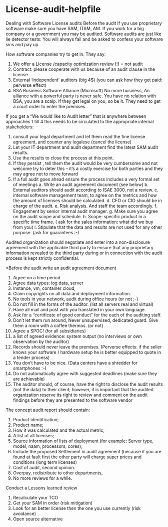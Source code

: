 # License-audit-helpfile
Dealing with Software License audits
Before the audit
If you use proprietary software make sure you have SAM, ITAM, AM.
If you work for a big company or a government you may be audited.
Software audits are just like lie detector tests: 
You will always fail and be asked to confess your software sins and pay up. 

How software companies try to get in. They say:
1.	We offer a License /capacity optimization review (!) = not audit
2.	Contract: please cooperate with us because of an audit clause in the license.
3.	External ‘independent’ auditors (big 4$) (you can ask how they get paid: perverse effect)
4.	BSA Business Software Alliance (Microsoft) No more business,   An alliance with a powerful party is never safe. You have no relation with BSA, you are a scalp. 
If they get legal on you, so be it. They need to get a court order to enter the premises.

If you get a “We would like to Audit letter” that is anywhere between approaches 1 till 4 this needs to be circulated to the appropriate internal stakeholders:
1.	consult your legal department and let them read the fine license agreement, and counter any legalese (cancel the license)
2.	Let your IT department and audit department find the latest SAM audit results.
3.	Use the results to close the process at this point. 
4.	If they persist , tell them the audit would be very cumbersome and not welcome try to deter this – it’s a costly exercise for both parties and they may agree not to move forward 
5.	If a full audit goes ahead ensure the process includes a very formal set of meetings
a.	Write an audit agreement document (see below)
b.	External auditors should audit according to ISAE 3000, not a review.
c.	internal software management team, to agree on the metrics and how the amount of licenses should be calculated.
d.	CFO or CIO should be in charge of the audit.
e.	Risk analysis. And staff the team accordingly. 
f.	Engagement by senior internal audit manager. 
g.	Make sure you agree on the audit scope and schedule.
h.	Scope: specific product in a specific time frame. ( ask for the sales information: what did we buy from you)
i.	Stipulate that the data and results are not used for any other purpose. (ask for guarantees :-)

Audited organization should negotiate and enter into a non-disclosure agreement with the applicable third party to ensure that any proprietary information revealed to the third party during or in connection with the audit process is kept strictly confidential.


*Before the audit write an audit agreement document
1.	Agree on a time period
2.	Agree data types: log data, server 
3.	Instance, vm, container cloud, 
4.	Claim copyrights on all data and deployment information.
5.	No tools in your network, audit during office hours (or not ;-)
6.	Do not fill in the forms of the auditor. (list all servers real and virtual)
7.	Have all mail and post with you translated in your own language.
8.	Ask for a “certificate of good conduct” for the each of the auditing staff. 
9.	Don’t let them run around, Never unsupervised, dedicated guard. Give them a room with a coffee thermos. (or not)
10.	Agree a SPOC! (for all subsidiaries) 
11.	a list of agreed evidence: system output (no interviews or own observation by the auditor) 
12.	Records should never leave the premises. (Perverse effects: if the seller knows your software / hardware setup he is better equipped to quote in a tender process)
13.	You don’t have to be nice. (Data centers have a shredder for smartphones :-)
14.	Do not automatically agree with suggested deadlines (make sure they are achievable)
15.	The auditor should, of course, have the right to disclose the audit results (not the data) to their client; however, it is important that the audited organization reserve its right to review and comment on the audit findings before they are presented to the software vendor


The concept audit report should contain:
1.	Product identification;
2.	Product name;
3.	How it was calculated and the actual metric;
4.	A list of all licenses; 
5.	Source information of lists of deployment (for example: Server type, model, naam, processors, cores);
6.	Include the proposed Settlement in audit agreement (because if you are found at fault first the other party will charge super prices and conditions (long term licenses) 
7.	Cost of audit, second opinion.
8.	Overpay, redistribute to other departments, 
9.	No more reviews for a while. 

Conduct a Lessons learned review 
1.	Recalculate your TCO
2.	Get your SAM in order (risk mitigation)
3.	Look for an better license then the one you use currently  (risk avoidance)
4.	Open source alternative 


